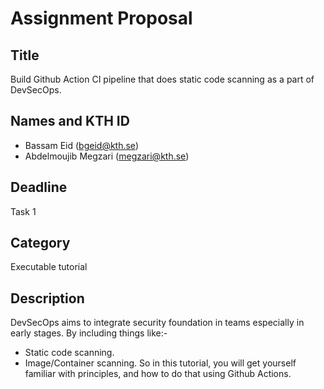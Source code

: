 # Assignment Proposal

## Title

Build Github Action CI pipeline that does static code scanning as a part of DevSecOps.

## Names and KTH ID
  - Bassam Eid (bgeid@kth.se)
  - Abdelmoujib Megzari (megzari@kth.se)

## Deadline

Task 1

## Category

Executable tutorial 

## Description

DevSecOps aims to integrate security foundation in teams especially in early stages. By including things like:-
- Static code scanning. 
- Image/Container scanning.
So in this tutorial, you will get yourself familiar with principles, and how to do that using Github Actions.